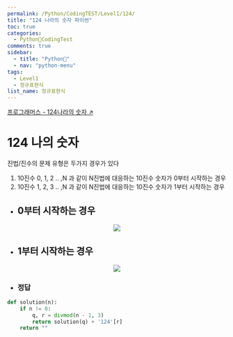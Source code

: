 ```yaml
---
permalink: /Python/CodingTEST/Level1/124/
title: "124 나라의 숫자 파이썬"
toc: true
categories:
  - Python🐸CodingTest
comments: true
sidebar:
  - title: "Python🐸"
  - nav: "python-menu"
tags:
  - Level1
  - 정규표현식
list_name: 정규표현식
---
```

[프로그래머스 - 124나라의 숫자 ↗️](https://programmers.co.kr/learn/courses/30/lessons/12899)

# 124 나의 숫자

진법/진수의 문제 유형은 두가지 경우가 있다
1. 10진수 0, 1, 2 .. ,N 과 같이 N진법에 대응하는 10진수 숫자가 0부터 시작하는 경우
2. 10진수 1, 2, 3 .. ,N 과 같이 N진법에 대응하는 10진수 숫자가 1부터 시작하는 경우

- ## 0부터 시작하는 경우

<p align="center"><img src="{{site.baseurl}}/assets/images/python/124-1.jpg"></p>

- ## 1부터 시작하는 경우

<p align="center"><img src="{{site.baseurl}}/assets/images/python/124-2.jpg"></p>

- ### 정답
```python
def solution(n):
    if n != 0:
        q, r = divmod(n - 1, 3)
        return solution(q) + '124'[r]
    return ""
```
